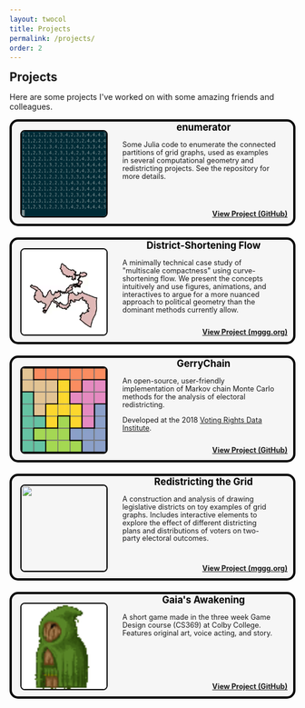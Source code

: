 ```yaml
---
layout: twocol
title: Projects
permalink: /projects/
order: 2
---
```



<h2 style="margin-bottom: 7px; margin-top:10px" >  Projects </h2>


Here are some projects I've worked on with some amazing friends and colleagues.



<div style="border: 4px solid black;border-radius: 15px; background: #f6f6f6; position:relative;min-height: 180px">
    <div style="width: 165px; height:150px; float: left; position: absolute; top: 0; bottom: 0; margin: auto;">
        <img src="/assets/images/enumerator.gif" width="150" height="150" style="border-radius: 5%; border: solid black 2px; transform: translate(15px,0px);" />
    </div>
	<div style="margin-left: 180px;padding: 15px; padding-top:0px">
	    <h2 style="font-size:1.2em; margin-top:0px; text-align:center; word-break: break-all; hyphens: auto; color:$text-color">
	    	<a href="https://github.com/zschutzman/emumerator/" style="color: black; text-decoration: none;" >
	    	enumerator
	    </a>
	    </h2>
	    <p style="color: $text-color; margin-left: 0px; margin-top: 5px; margin-right: 15px; margin-bottom: 10px; font-size: 0.9em; line-height: 110%;">
	        Some Julia code to enumerate the connected partitions of grid graphs, used as examples in several computational geometry and redistricting projects.  See the repository for more details.
	   		<br/><br/>
	        <a href="https://github.com/zschutzman/emumerator/" style="float: right; position:absolute; bottom:10px; right:10px"><b>
	        	View Project (GitHub)
	        </b></a>
<!-- 	        <span style="float: right; font-size: .9em; position:absolute; bottom:10px; right: 10px;">
	        Summer 2019
	    </span> -->
	    </p>
	</div>
</div>
<!-- </div> -->
<div style="margin:20px"></div>






<div style="border: 4px solid black;border-radius: 15px; background: #f6f6f6; position:relative;min-height: 180px">
    <div style="width: 165px; height:150px; float: left; position: absolute; top: 0; bottom: 0; margin: auto;">
        <img src="/assets/images/csfgif.gif" width="150" height="150" style="border-radius: 5%; border: solid black 2px; transform: translate(15px,0px);" />
    </div>
	<div style="margin-left: 180px;padding: 15px; padding-top:0px">
	    <h2 style="font-size:1.2em; margin-top:0px; text-align:center; word-break: break-all; hyphens: auto; color:$text-color">
	    	<a href="https://mggg.org/distflow/" style="color: black; text-decoration: none;" >
	    	District-Shortening Flow
	    </a>
	    </h2>
	    <p style="color: $text-color; margin-left: 0px; margin-top: 5px; margin-right: 15px; margin-bottom: 10px; font-size: 0.9em; line-height: 110%;">
	        A minimally technical case study of "multiscale compactness" using curve-shortening flow. We present the concepts intuitively and use 
	        figures, animations, and interactives to argue for a more nuanced approach to political geometry than the dominant methods currently 
	        allow.
	   		<br/><br/>
	        <a href="https://mggg.org/distflow/" style="float: right; position:absolute; bottom:10px; right:10px"><b>
	        	View Project (mggg.org)
	        </b></a>
<!-- 	        <span style="float: right; font-size: .9em; position:absolute; bottom:10px; right: 10px;">
	        Winter 2019
	    </span> -->
	    </p>
	</div>
</div>
<!-- </div> -->
<div style="margin:20px"></div>

<div style="border: 4px solid black;border-radius: 15px; background: #f6f6f6; position:relative;min-height: 180px">
    <div style="width: 165px; height:150px; float: left; position: absolute; top: 0; bottom: 0; margin: auto;">
        <img src="/assets/images/mcmcgif.gif" width="150" height="150" style="border-radius: 5%; border: solid black 2px; transform: translate(15px,0px);" />
    </div>
	<div style="margin-left: 180px;padding: 15px; padding-top:0px">
	    <h2 style="font-size:1.2em; margin-top:0px; text-align:center; word-break: break-all; hyphens: auto; color:$text-color">
	    	<a href="https://www.github.com/mggg/gerrychain/" style="color: black; text-decoration: none;" >
	    	GerryChain
	    </a>
	    </h2>
	    <p style="color: $text-color; margin-left: 0px; margin-top: 5px; margin-right: 15px; margin-bottom: 10px; font-size: 0.9em; line-height: 110%;">
	        An open-source, user-friendly implementation of Markov chain Monte Carlo methods for the analysis of electoral redistricting. 
<br /> <br />
	        Developed at the 2018 
	        <a href="gerrydata.org"> Voting Rights Data Institute</a>.
	   		<br/><br />
	        <a href="https://www.github.com/mggg/gerrychain/" style="float: right; position:absolute; bottom:10px; right:10px"><b>
	        	View Project (GitHub)
	        </b></a>
<!-- 	        <span style="float: right; font-size: .9em; position:absolute; bottom:10px; right: 10px;">
	        Ongoing
	    </span> -->
	    </p>
	</div>
</div>
<!-- </div> -->
<div style="margin:20px"></div>
<!-- <div style="border: 4px solid black; border-radius: 6px; padding: 25px">
	<h1> GERRYMANDERING? </h1> -->
<div style="border: 4px solid black;border-radius: 15px; background: #f6f6f6; position:relative;min-height: 180px">
    <div style="width: 165px; height:150px; float: left; position: absolute; top: 0; bottom: 0; margin: auto;">
        <img src="/assets/images/metagraph_small.gif" width="150" height="150" style="border-radius: 5%; border: solid black 2px; transform: translate(15px,0px);" />
    </div>
	<div style="margin-left: 180px;padding: 15px; padding-top:0px">
	    <h2 style="font-size:1.2em; margin-top:0px; text-align:center; word-break: break-all; hyphens: auto; color:$text-color">
	    	<a href="https://mggg.org/metagraph" style="color: black; text-decoration: none;" >
	    	Redistricting the Grid
	    </a>
	    </h2>
	    <p style="color: $text-color; margin-left: 0px; margin-top: 5px; margin-right: 15px; margin-bottom: 10px; font-size: 0.9em; line-height: 110%;">
	        A construction and analysis of drawing legislative districts on toy examples of grid graphs.  Includes interactive elements to explore the effect of different districting plans and distributions of voters on two-party electoral outcomes.
	   		<br/><br />
	        <a href="https://mggg.org/metagraph" style="float: right; position:absolute; bottom:10px; right:10px"><b>
	        	View Project (mggg.org)
	        </b></a>
<!-- 	        <span style="float: right; font-size: .9em; position:absolute; bottom:10px; right: 10px;">
	        Autumn 2018
	    </span> -->
	    </p>
	</div>
</div>
<!-- </div> -->
<div style="margin:20px"></div>

<div style="border: 4px solid black;border-radius: 15px; background: #f6f6f6; position:relative;min-height: 180px">
    <div style="width: 165px; height:150px; float: left; position: absolute; top: 0; bottom: 0; margin: auto;">
        <img src="/assets/images/wizardquest.gif" width="150" height="150" style="border-radius: 5%; border: solid black 2px; transform: translate(15px,0px);" />
    </div>
	<div style="margin-left: 180px;padding: 15px; padding-top:0px">
	    <h2 style="font-size:1.2em; margin-top:0px; text-align:center; word-break: break-all; hyphens: auto; color:$text-color">
	    	<a href="https://github.com/zschutzman/wizard_quest" style="color: black; text-decoration: none;" >Gaia's Awakening</a>
	    </h2>
	    <p style="color: $text-color; margin-left: 0px; margin-top: 5px; margin-right: 15px; margin-bottom: 10px; font-size: 0.9em; line-height: 110%;">
	        A short game made in the three week Game Design course (CS369) at Colby College.  Features original art, voice acting, and story.
	        <br/><br/>
	        <a href="https://github.com/zschutzman/wizard_quest" style="float: right; position:absolute; bottom:10px; right:10px"><b>
	        	View Project (GitHub)
	        </b></a>
<!-- 	        <span style="float: right; font-size: .9em; position:absolute; bottom:10px; right: 10px">
	        January 2015
	    </span> -->
	    </p>
	</div>
</div>

